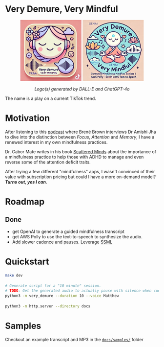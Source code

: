 # Very Demure, Very Mindful

<div align="center">
    <img src="docs/assets/logo3.webp" width="200px" />
    <img src="docs/assets/logo4.webp" width="200px" />
    <p><i>Logo(s) generated by DALL-E and ChatGPT-4o</i></p>
</div>
The name is a play on a current TikTok trend.

# Motivation

After listening to this [podcast](https://brenebrown.com/podcast/finding-focus-and-owning-your-attention/) 
where Brené Brown interviews Dr Amishi Jha to dive into the distinction between _Focus_, _Attention_ and _Memory_, 
I have a renewed interest in my own mindfulness practices.

Dr. Gabor Mate writes in his book [Scattered Minds](https://drgabormate.com/book/scattered-minds/) about the importance 
of a mindfulness practice to help those with ADHD to manage and even reverse some of the attention deficit traits.

After trying a few different "mindfulness" apps, I wasn't convinced of their value with subscription pricing 
but could I have a more on-demand model? _**Turns out, yes I can.**_

# Roadmap

## Done

- get OpenAI to generate a guided mindfulness transcript
- get AWS Polly to use the text-to-speech to synthesize the audio.
- Add slower cadence and pauses. Leverage [SSML](https://docs.aws.amazon.com/polly/latest/dg/supportedtags.html)

# Quickstart

```sh
make dev

# Generate script for a "10 minute" session.
# TODO: Get the generated audio to actually pause with silence when cued.
python3 -m very_demure --duration 10 --voice Matthew

python3 -m http.server --directory docs
```

# Samples

Checkout an example transcript and MP3 in the [`docs/samples/`](docs/samples/) folder

